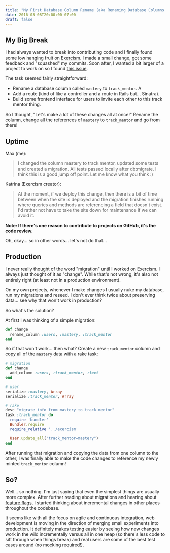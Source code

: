 ```yaml
---
title: "My First Database Column Rename (aka Renaming Database Columns Safely)"
date: 2016-03-08T20:00:00-07:00
draft: false
---
```


## My Big Break

I had always wanted to break into contributing code and I finally found some low hanging fruit on [Exercism](https://github.com/exercism/exercism.io). I made a small change, got some feedback and "squashed" my commits. Soon after, I wanted a bit larger of a project to work on so I found [this issue](https://github.com/exercism/exercism.io/issues/2501).

The task seemed fairly straightforward:

*   Rename a database column called `mastery` to `track_mentor`. A
*   Add a route (kind of like a controller and a route in Rails but... Sinatra).
*   Build some frontend interface for users to invite each other to this track mentor thing.

So I thought, "Let's make a lot of these changes all at once!" Rename the column, change all the references of `mastery` to `track_mentor` and go from there!


## Uptime

Max (me):

>I changed the column mastery to track mentor, updated some tests and created a migration. All tests passed locally after db:migrate. I think this is a good jump off point. Let me know what you think :)

Katrina (Exercism creator):

>At the moment, if we deploy this change, then there is a bit of time between when the site is deployed and the migration finishes running where queries and methods are referencing a field that doesn't exist. I'd rather not have to take the site down for maintenance if we can avoid it.

**Note: If there's one reason to contribute to projects on GitHub, it's the code review.**

Oh, okay... so in other words... let's not do that...


## Production

I never really thought of the word "migration" until I worked on Exercism. I always just thought of it as "change". While that's not wrong, it's also not entirely right (at least not in a production environment).

On my own projects, whenever I make changes I usually nuke my database, run my migrations and reseed. I don't ever think twice about preserving data... see why that won't work in production?

So what's the solution?

At first I was thinking of a simple migration:
```ruby
def change
  rename_column :users, :mastery, :track_mentor
end
```

So if that won't work... then what?
Create a new `track_mentor` column and copy all of the `mastery` data with a rake task:
```ruby
# migration
def change
  add_column :users, :track_mentor, :text
end

# user
serialize :mastery, Array
serialize :track_mentor, Array

# rake
desc "migrate info from mastery to track mentor"
task :track_mentor do
  require 'bundler'
  Bundler.require
  require_relative '../exercism'

  User.update_all("track_mentor=mastery")
end
```

After running that migration and copying the data from one column to the other, I was finally able to make the code changes to reference my newly minted `track_mentor` column!

## So?

Well... so nothing. I'm just saying that even the simplest things are usually more complex. After further reading about migrations and hearing about [feature flags](http://martinfowler.com/bliki/FeatureToggle.html), I started thinking about incremental changes in other places throughout the codebase.

It seems like with all the focus on agile and continuous integration, web development is moving in the direction of merging small experiments into production. It definitely makes testing easier by seeing how new changes work in the wild incrementally versus all in one heap (so there's less code to sift through when things break) and real users are some of the best test cases around (no mocking required!).
